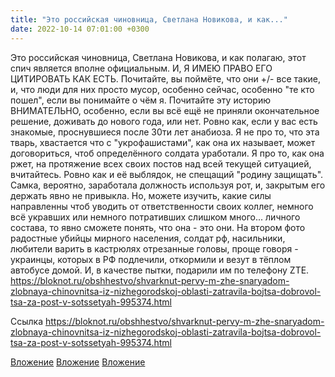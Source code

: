 ```yaml
---
title: "Это российская чиновница, Светлана Новикова, и как..."
date: 2022-10-14 07:01:00 +0300
---
```


Это российская чиновница, Светлана Новикова, и как полагаю, этот спич является вполне официальным.
И, Я ИМЕЮ ПРАВО ЕГО ЦИТИРОВАТЬ КАК ЕСТЬ.
Почитайте, вы поймёте, что они +/- все такие, и, что люди для них просто мусор, особенно сейчас, особенно "те кто пошел", если вы понимайте о чём я.
Почитайте эту историю ВНИМАТЕЛЬНО, особенно, если вы всё ещё не приняли окончательное решение, доживать до нового года, или нет. Ровно как, если у вас есть знакомые, проснувшиеся после 30ти лет анабиоза. Я не про то, что эта тварь, хвастается что с "укрофашистами", как она их называет, может договориться, чтоб определённого солдата уработали. Я про то, как она ржет, на протяжение всех своих постов над всей текущей ситуацией, вчитайтесь. Ровно как и её выблядок, не спещащий "родину защищать".
Самка, вероятно, заработала должность используя рот, и, закрытым его держать явно не привыкла. Но, можете изучить, какие силы направленны чтоб уводить от ответственности своих коллег, немного всё укравших или немного потративших слишком много... личного состава, то явно сможете понять, что она - это они.
На втором фото радостные убийцы мирного населения, солдат рф, насильники, любители варить в кастрюлях отрезанные головы, проще говоря - украинцы, которых в РФ подлечили, откормили и везут в тёплом автобусе домой. И, в качестве пытки, подарили им по телефону ZTE.
https://bloknot.ru/obshhestvo/shvarknut-pervy-m-zhe-snaryadom-zlobnaya-chinovnitsa-iz-nizhegorodskoj-oblasti-zatravila-bojtsa-dobrovol-tsa-za-post-v-sotssetyah-995374.html


Ссылка
https://bloknot.ru/obshhestvo/shvarknut-pervy-m-zhe-snaryadom-zlobnaya-chinovnitsa-iz-nizhegorodskoj-oblasti-zatravila-bojtsa-dobrovol-tsa-za-post-v-sotssetyah-995374.html

[Вложение](/assets/vk_photos/3/AX1hAs-orQM.jpg)
[Вложение](/assets/vk_photos/3/eYWNQbvz04Q.jpg)
[Вложение](https://bloknot.ru/obshhestvo/shvarknut-pervy-m-zhe-snaryadom-zlobnaya-chinovnitsa-iz-nizhegorodskoj-oblasti-zatravila-bojtsa-dobrovol-tsa-za-post-v-sotssetyah-995374.html)
